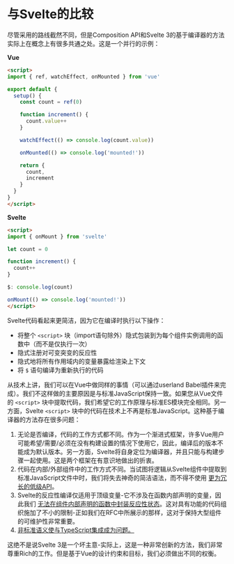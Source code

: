 # 与Svelte的比较

尽管采用的路线截然不同，但是Composition API和Svelte 3的基于编译器的方法实际上在概念上有很多共通之处。这是一个并行的示例：

**Vue**

```html
<script>
import { ref, watchEffect, onMounted } from 'vue'

export default {
  setup() {
    const count = ref(0)

    function increment() {
      count.value++
    }

    watchEffect(() => console.log(count.value))

    onMounted(() => console.log('mounted!'))

    return {
      count,
      increment
    }
  }
}
</script>
```

**Svelte**

```html
<script>
import { onMount } from 'svelte'

let count = 0

function increment() {
  count++
}

$: console.log(count)

onMount(() => console.log('mounted!'))
</script>
```

Svelte代码看起来更简洁，因为它在编译时执行以下操作：

* 将整个 ```<script>``` 块（import语句除外）隐式包装到为每个组件实例调用的函数中（而不是仅执行一次）
* 隐式注册对可变突变的反应性
* 隐式地将所有作用域内的变量暴露给渲染上下文
* 将 ```$``` 语句编译为重新执行的代码

从技术上讲，我们可以在Vue中做同样的事情（可以通过userland Babel插件来完成）。我们不这样做的主要原因是与标准JavaScript保持一致。如果您从Vue文件的 ```<script>``` 块中提取代码，我们希望它的工作原理与标准ES模块完全相同。另一方面，Svelte ```<script>``` 块中的代码在技术上不再是标准JavaScript。这种基于编译器的方法存在很多问题：

1. 无论是否编译，代码的工作方式都不同。作为一个渐进式框架，许多Vue用户可能希望/需要/必须在没有构建设置的情况下使用它，因此，编译后的版本不能成为默认版本。另一方面，Svelte将自身定位为编译器，并且只能与构建步骤一起使用。这是两个框架在有意识地做出的折衷。
2. 代码在内部/外部组件中的工作方式不同。当试图将逻辑从Svelte组件中提取到标准JavaScript文件中时，我们将失去神奇的简洁语法，而不得不使用 [更为冗长的低级API](https://svelte.dev/docs#svelte_store)。
3. Svelte的反应性编译仅适用于顶级变量-它不涉及在函数内部声明的变量，因此我们 [无法在组件内部声明的函数中封装反应性状态](https://svelte.dev/repl/4b000d682c0548e79697ddffaeb757a3?version=3.6.2)。这对具有功能的代码组织施加了不小的限制-正如我们在RFC中所展示的那样，这对于保持大型组件的可维护性非常重要。
4. [非标准语义使与TypeScript集成成为问题。](https://github.com/sveltejs/svelte/issues/1639)

这绝不是说Svelte 3是一个坏主意-实际上，这是一种非常创新的方法，我们非常尊重Rich的工作。但是基于Vue的设计约束和目标，我们必须做出不同的权衡。
